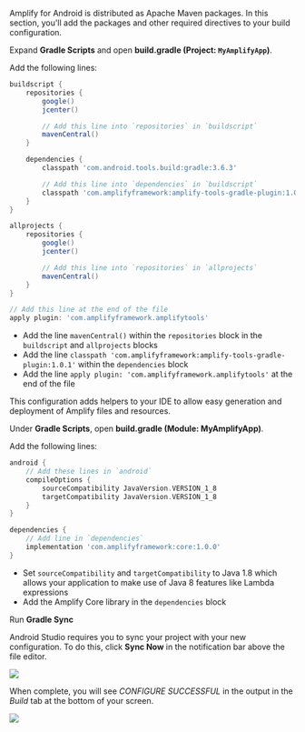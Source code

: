 Amplify for Android is distributed as Apache Maven packages. In this section, you'll add the packages and other required directives to your build configuration.

Expand **Gradle Scripts** and open **build.gradle (Project: `MyAmplifyApp`)**.

Add the following lines:

```groovy
buildscript {
    repositories {
        google()
        jcenter()

        // Add this line into `repositories` in `buildscript`
        mavenCentral()
    }

    dependencies {
        classpath 'com.android.tools.build:gradle:3.6.3'

        // Add this line into `dependencies` in `buildscript`
        classpath 'com.amplifyframework:amplify-tools-gradle-plugin:1.0.1'
    }
}

allprojects {
    repositories {
        google()
        jcenter()

        // Add this line into `repositories` in `allprojects`
        mavenCentral()
    }
}

// Add this line at the end of the file
apply plugin: 'com.amplifyframework.amplifytools'
```

- Add the line `mavenCentral()` within the `repositories` block in the `buildscript` and `allprojects` blocks
- Add the line `classpath 'com.amplifyframework:amplify-tools-gradle-plugin:1.0.1'` within the `dependencies` block
- Add the line `apply plugin: 'com.amplifyframework.amplifytools'` at the end of the file 

This configuration adds helpers to your IDE to allow easy generation and deployment of Amplify files and resources.

Under **Gradle Scripts**, open **build.gradle (Module: MyAmplifyApp)**.

Add the following lines:

```groovy
android {
    // Add these lines in `android`
    compileOptions {
        sourceCompatibility JavaVersion.VERSION_1_8
        targetCompatibility JavaVersion.VERSION_1_8
    }
}

dependencies {
    // Add line in `dependencies`
    implementation 'com.amplifyframework:core:1.0.0'
}
```

- Set `sourceCompatibility` and `targetCompatibility` to Java 1.8 which allows your application to make use of Java 8 features like Lambda expressions
- Add the Amplify Core library in the `dependencies` block

Run **Gradle Sync**

Android Studio requires you to sync your project with your new configuration. To do this, click **Sync Now** in the notification bar above the file editor.

![](~/images/lib/getting-started/android/set-up-android-studio-sync-gradle.png)

When complete, you will see *CONFIGURE SUCCESSFUL* in the output in the *Build* tab at the bottom of your screen.
    
![](~/images/lib/getting-started/android/set-up-android-studio-configure-successful.png)
